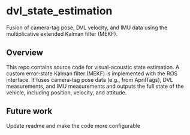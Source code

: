 # dvl_state_estimation
Fusion of camera-tag pose, DVL velocity, and IMU data using the multiplicative extended Kalman filter (MEKF).

## Overview
This repo contains source code for visual-acoustic state estimation. A custom error-state Kalman filter (MEKF) is implemented with the ROS interface. It fuses camera-tag pose data (e.g., from AprilTags), DVL measurements, and IMU measurements and outputs the full state of the vehicle, including position, velocity, and attitude.

## Future work
Update readme and make the code more configurable
